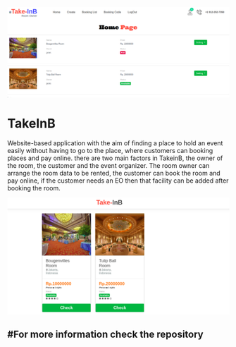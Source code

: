 <p align="center"><img src="https://github.com/RezaNum1/TakeInB/blob/master/public/assets/images/takeinb.png"></p>

<h1> TakeInB</h1>

<p>Website-based application with the aim of finding a place to hold an event easily without having to go to the place, where customers can booking places and pay online. there are two main factors in TakeinB, the owner of the room, the customer and the event organizer. The room owner can arrange the room data to be rented, the customer can book the room and pay online, if the customer needs an EO then that facility can be added after booking the room.</p>
<p align="center"><img src="https://github.com/RezaNum1/TakeInB/blob/master/public/assets/images/takinb.png"></p>

<h2>#For more information check the repository</h2>
